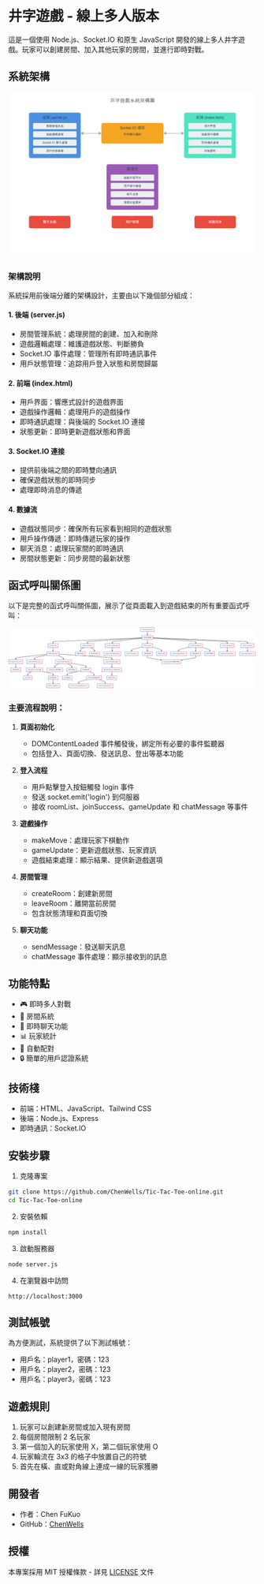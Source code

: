 # 井字遊戲 - 線上多人版本

這是一個使用 Node.js、Socket.IO 和原生 JavaScript 開發的線上多人井字遊戲。玩家可以創建房間、加入其他玩家的房間，並進行即時對戰。

## 系統架構

![系統架構圖](architecture.png)

### 架構說明

系統採用前後端分離的架構設計，主要由以下幾個部分組成：

#### 1. 後端 (server.js)
- 房間管理系統：處理房間的創建、加入和刪除
- 遊戲邏輯處理：維護遊戲狀態、判斷勝負
- Socket.IO 事件處理：管理所有即時通訊事件
- 用戶狀態管理：追踪用戶登入狀態和房間歸屬

#### 2. 前端 (index.html)
- 用戶界面：響應式設計的遊戲界面
- 遊戲操作邏輯：處理用戶的遊戲操作
- 即時通訊處理：與後端的 Socket.IO 連接
- 狀態更新：即時更新遊戲狀態和界面

#### 3. Socket.IO 連接
- 提供前後端之間的即時雙向通訊
- 確保遊戲狀態的即時同步
- 處理即時消息的傳遞

#### 4. 數據流
- 遊戲狀態同步：確保所有玩家看到相同的遊戲狀態
- 用戶操作傳遞：即時傳遞玩家的操作
- 聊天消息：處理玩家間的即時通訊
- 房間狀態更新：同步房間的最新狀態

## 函式呼叫關係圖

以下是完整的函式呼叫關係圖，展示了從頁面載入到遊戲結束的所有重要函式呼叫：

![函式呼叫關係圖](CallGraph.png)

### 主要流程說明：

1. **頁面初始化**
   - DOMContentLoaded 事件觸發後，綁定所有必要的事件監聽器
   - 包括登入、頁面切換、發送訊息、登出等基本功能

2. **登入流程**
   - 用戶點擊登入按鈕觸發 login 事件
   - 發送 socket.emit('login') 到伺服器
   - 接收 roomList、joinSuccess、gameUpdate 和 chatMessage 等事件

3. **遊戲操作**
   - makeMove：處理玩家下棋動作
   - gameUpdate：更新遊戲狀態、玩家資訊
   - 遊戲結束處理：顯示結果、提供新遊戲選項

4. **房間管理**
   - createRoom：創建新房間
   - leaveRoom：離開當前房間
   - 包含狀態清理和頁面切換

5. **聊天功能**
   - sendMessage：發送聊天訊息
   - chatMessage 事件處理：顯示接收到的訊息

## 功能特點

- 🎮 即時多人對戰
- 🚪 房間系統
- 💬 即時聊天功能
- 📊 玩家統計
- 🎯 自動配對
- 🔒 簡單的用戶認證系統

## 技術棧

- 前端：HTML、JavaScript、Tailwind CSS
- 後端：Node.js、Express
- 即時通訊：Socket.IO

## 安裝步驟

1. 克隆專案
```bash
git clone https://github.com/ChenWells/Tic-Tac-Toe-online.git
cd Tic-Tac-Toe-online
```

2. 安裝依賴
```bash
npm install
```

3. 啟動服務器
```bash
node server.js
```

4. 在瀏覽器中訪問
```
http://localhost:3000
```

## 測試帳號

為方便測試，系統提供了以下測試帳號：

- 用戶名：player1，密碼：123
- 用戶名：player2，密碼：123
- 用戶名：player3，密碼：123

## 遊戲規則

1. 玩家可以創建新房間或加入現有房間
2. 每個房間限制 2 名玩家
3. 第一個加入的玩家使用 X，第二個玩家使用 O
4. 玩家輪流在 3x3 的格子中放置自己的符號
5. 首先在橫、直或對角線上連成一線的玩家獲勝

## 開發者

- 作者：Chen FuKuo
- GitHub：[ChenWells](https://github.com/ChenWells)

## 授權

本專案採用 MIT 授權條款 - 詳見 [LICENSE](LICENSE) 文件 